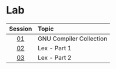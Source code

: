 # Lab

|  Session  | Topic                   |
| :-------: | :---------------------- |
| [01](01/) | GNU Compiler Collection |
| [02](02/) | Lex - Part 1            |
| [03](03/) | Lex - Part 2            |
